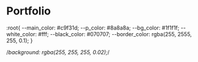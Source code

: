 # Portfolio 
 
:root{
    --main_color: #c9f31d;
    --p_color: #8a8a8a;
    --bg_color: #1f1f1f;
    --white_color: #fff;
    --black_color: #070707;
    --border_color: rgba(255, 2555, 255, 0.1);
}

/*background: rgba(255, 255, 255, 0.02);*/